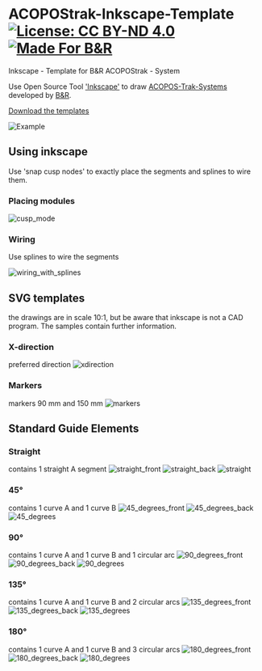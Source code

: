 # ACOPOStrak-Inkscape-Template [![License: CC BY-ND 4.0](https://img.shields.io/badge/License-CC%20BY--ND%204.0-lightgrey.svg)](https://creativecommons.org/licenses/by-nd/4.0/) [![Made For B&R](https://github.com/hilch/BandR-badges/blob/main/Made-For-BrAutomation.svg)](https://www.br-automation.com)
Inkscape - Template for B&amp;R ACOPOStrak - System

Use Open Source Tool ['Inkscape'](https://inkscape.org/en/) to draw [ACOPOS-Trak-Systems](https://www.br-automation.com/en/products/versatile-transport-systems/acopostrak/)
developed by [B&amp;R](https://www.br-automation.com).

[Download the templates](https://github.com/hilch/ACOPOStrak-Inkscape-Template/releases)

![Example](./example.svg)

## Using inkscape
Use 'snap cusp nodes' to exactly place the segments and splines to wire them.

### Placing modules

![cusp_mode](/doc/cusp_mode.png)

### Wiring
Use splines to wire the segments

![wiring_with_splines](/doc/wiring_with_splines.png)


## SVG templates
the drawings are in scale 10:1, but be aware that inkscape is not a CAD program. The samples contain further information.

### X-direction
preferred direction
![xdirection](/doc/xdirection.png)
### Markers
markers 90 mm and 150 mm
![markers](/doc/markers.png)


## Standard Guide Elements

### Straight
contains 1 straight A segment
![straight_front](/doc/straight_front.png)
![straight_back](/doc/straight_back.png)
![straight](/doc/straight.png)

### 45°
contains 1 curve A and 1 curve B
![45_degrees_front](/doc/45_degrees_front.png)
![45_degrees_back](/doc/45_degrees_back.png)
![45_degrees](/doc/45_degrees.png)


### 90°
contains 1 curve A and 1 curve B and 1 circular arc
![90_degrees_front](/doc/90_degrees_front.png)
![90_degrees_back](/doc/90_degrees_back.png)
![90_degrees](/doc/90_degrees.png)

### 135°
contains 1 curve A and 1 curve B and 2 circular arcs
![135_degrees_front](/doc/135_degrees_front.png)
![135_degrees_back](/doc/135_degrees_back.png)
![135_degrees](/doc/135_degrees.png)

### 180°
contains 1 curve A and 1 curve B and 3 circular arcs
![180_degrees_front](/doc/180_degrees_front.png)
![180_degrees_back](/doc/180_degrees_back.png)
![180_degrees](/doc/180_degrees.png)

